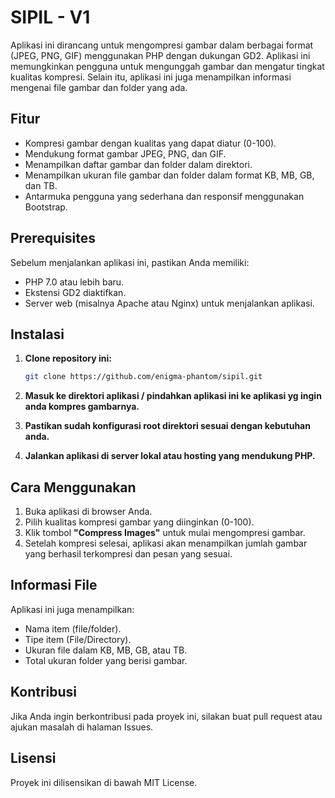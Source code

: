 # SIPIL - V1

Aplikasi ini dirancang untuk mengompresi gambar dalam berbagai format (JPEG, PNG, GIF) menggunakan PHP dengan dukungan GD2. Aplikasi ini memungkinkan pengguna untuk mengunggah gambar dan mengatur tingkat kualitas kompresi. Selain itu, aplikasi ini juga menampilkan informasi mengenai file gambar dan folder yang ada.

## Fitur

- Kompresi gambar dengan kualitas yang dapat diatur (0-100).
- Mendukung format gambar JPEG, PNG, dan GIF.
- Menampilkan daftar gambar dan folder dalam direktori.
- Menampilkan ukuran file gambar dan folder dalam format KB, MB, GB, dan TB.
- Antarmuka pengguna yang sederhana dan responsif menggunakan Bootstrap.

## Prerequisites

Sebelum menjalankan aplikasi ini, pastikan Anda memiliki:

- PHP 7.0 atau lebih baru.
- Ekstensi GD2 diaktifkan.
- Server web (misalnya Apache atau Nginx) untuk menjalankan aplikasi.

## Instalasi

1. **Clone repository ini:**

   ```bash
   git clone https://github.com/enigma-phantom/sipil.git
2. **Masuk ke direktori aplikasi / pindahkan aplikasi ini ke aplikasi yg ingin anda kompres gambarnya.**
3. **Pastikan sudah konfigurasi root direktori sesuai dengan kebutuhan anda.**
4. **Jalankan aplikasi di server lokal atau hosting yang mendukung PHP.**

## Cara Menggunakan
1. Buka aplikasi di browser Anda.
2. Pilih kualitas kompresi gambar yang diinginkan (0-100).
3. Klik tombol **"Compress Images"** untuk mulai mengompresi gambar.
4. Setelah kompresi selesai, aplikasi akan menampilkan jumlah gambar yang berhasil terkompresi dan pesan yang sesuai.

## Informasi File
Aplikasi ini juga menampilkan:
- Nama item (file/folder).
- Tipe item (File/Directory).
- Ukuran file dalam KB, MB, GB, atau TB.
- Total ukuran folder yang berisi gambar.

## Kontribusi
Jika Anda ingin berkontribusi pada proyek ini, silakan buat pull request atau ajukan masalah di halaman Issues.

## Lisensi
Proyek ini dilisensikan di bawah MIT License.
